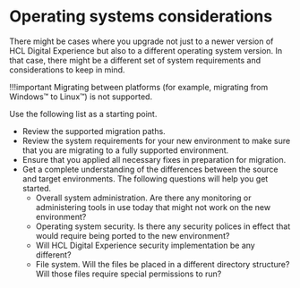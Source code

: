 # Operating systems considerations

There might be cases where you upgrade not just to a newer version of HCL Digital Experience but also to a different operating system version. In that case, there might be a different set of system requirements and considerations to keep in mind.

!!!important
    Migrating between platforms (for example, migrating from Windows™ to Linux™) is not supported.

Use the following list as a starting point.

-   Review the supported migration paths.
-   Review the system requirements for your new environment to make sure that you are migrating to a fully supported environment.
-   Ensure that you applied all necessary fixes in preparation for migration.
-   Get a complete understanding of the differences between the source and target environments. The following questions will help you get started.
    -   Overall system administration. Are there any monitoring or administering tools in use today that might not work on the new environment?
    -   Operating system security. Is there any security polices in effect that would require being ported to the new environment?
    -   Will HCL Digital Experience security implementation be any different?
    -   File system. Will the files be placed in a different directory structure? Will those files require special permissions to run?


